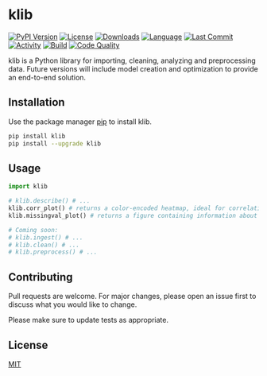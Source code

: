 # klib

[![PyPI Version](https://img.shields.io/pypi/v/klib)](https://pypi.org/project/klib/)
[![License](https://img.shields.io/pypi/l/klib)](https://github.com/akanz1/klib/blob/master/LICENSE)
[![Downloads](https://img.shields.io/pypi/dd/klib)](https://pypi.org/project/klib/)
[![Language](https://img.shields.io/github/languages/top/akanz1/klib)](https://pypi.org/project/klib/)
[![Last Commit](https://img.shields.io/github/last-commit/akanz1/klib)](https://pypi.org/project/klib/)
[![Activity](https://img.shields.io/github/commit-activity/m/akanz1/klib)](https://github.com/akanz1/klib)
[![Build](https://scrutinizer-ci.com/g/akanz1/klib/badges/build.png?b=master)](https://github.com/akanz1/klib)
[![Code Quality](https://scrutinizer-ci.com/g/akanz1/klib/badges/quality-score.png?b=master)](https://github.com/akanz1/klib)


klib is a Python library for importing, cleaning, analyzing and preprocessing data. Future versions will include model creation and optimization to provide an end-to-end solution.

## Installation

Use the package manager [pip](https://pip.pypa.io/en/stable/) to install klib.

```bash
pip install klib
pip install --upgrade klib
```

## Usage

```python
import klib

# klib.describe() # ...
klib.corr_plot() # returns a color-encoded heatmap, ideal for correlations
klib.missingval_plot() # returns a figure containing information about missing values

# Coming soon:
# klib.ingest() # ...
# klib.clean() # ...
# klib.preprocess() # ...
```

## Contributing
Pull requests are welcome. For major changes, please open an issue first to discuss what you would like to change.

Please make sure to update tests as appropriate.

## License
[MIT](https://choosealicense.com/licenses/mit/)